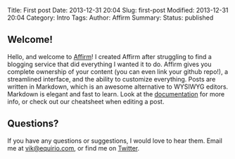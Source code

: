 Title: First post
Date: 2013-12-31 20:04
Slug: first-post
Modified: 2013-12-31 20:04
Category: Intro
Tags:
Author: Affirm
Summary:
Status: published
## Welcome!
Hello, and welcome to [Affirm](http://www.affirm.io)!  I created Affirm after struggling to find a blogging service that did everything I wanted it to do.  Affirm gives you complete ownership of your content (you can even link your github repo!), a streamlined interface, and the ability to customize everything.
Posts are written in Markdown, which is an awesome alternative to WYSIWYG editors.  Markdown is elegant and fast to learn.  Look at the [documentation](http://daringfireball.net/projects/markdown/syntax) for more info, or check out our cheatsheet when editing a post.
## Questions?
If you have any questions or suggestions, I would love to hear them.  Email me at vik@equirio.com, or find me on [Twitter](https://twitter.com/VikParuchuri).